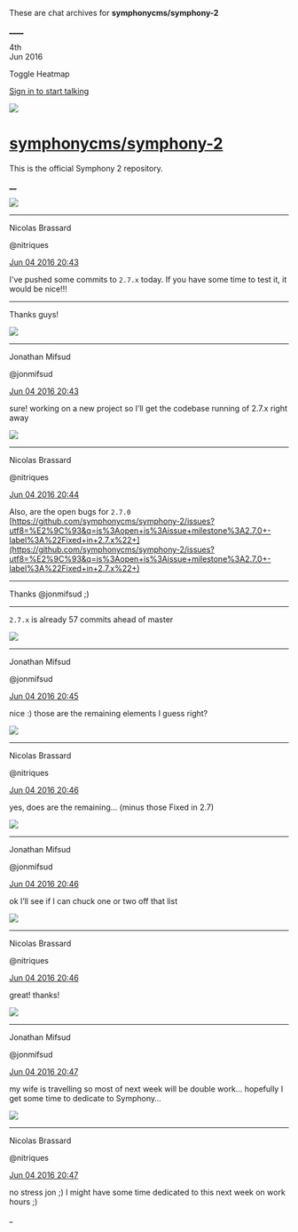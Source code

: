 These are chat archives for **symphonycms/symphony-2**

[__](/symphonycms/symphony-2/archives/2016/06/05)[__](/symphonycms/symphony-2/archives/2016/06/03)

4th  
Jun 2016

Toggle Heatmap

[Sign in to start talking](/login?action=login&button=archive-login)

![](https://avatars-02.gitter.im/group/iv/3/57542c45c43b8c601977197e?s=48)

#  [symphonycms/symphony-2](/symphonycms/symphony-2)

This is the official Symphony 2 repository.

[ __](/orgs/symphonycms/rooms "More symphonycms rooms")

![](https://avatars1.githubusercontent.com/u/771169?v=3&s=30)

____

Nicolas Brassard

@nitriques

[Jun 04 2016
20:43](https://gitter.im/symphonycms/symphony-2?at=57533d689be9c5b637f0784e)

I've pushed some commits to `2.7.x` today. If you have some time to test it,
it would be nice!!!

____

Thanks guys!

![](https://avatars1.githubusercontent.com/u/859775?v=3&s=30)

____

Jonathan Mifsud

@jonmifsud

[Jun 04 2016
20:43](https://gitter.im/symphonycms/symphony-2?at=57533d846c75e0cd69593ef5)

sure! working on a new project so I’ll get the codebase running of 2.7.x right
away

![](https://avatars1.githubusercontent.com/u/771169?v=3&s=30)

____

Nicolas Brassard

@nitriques

[Jun 04 2016
20:44](https://gitter.im/symphonycms/symphony-2?at=57533d969be9c5b637f07859)

Also, are the open bugs for `2.7.0`
[https://github.com/symphonycms/symphony-2/issues?utf8=%E2%9C%93&q=is%3Aopen+is%3Aissue+milestone%3A2.7.0+-label%3A%22Fixed+in+2.7.x%22+](https://github.com/symphonycms/symphony-2/issues?utf8=%E2%9C%93&q=is%3Aopen+is%3Aissue+milestone%3A2.7.0+-label%3A%22Fixed+in+2.7.x%22+)

____

Thanks  @jonmifsud ;)

____

`2.7.x` is already 57 commits ahead of master

![](https://avatars1.githubusercontent.com/u/859775?v=3&s=30)

____

Jonathan Mifsud

@jonmifsud

[Jun 04 2016
20:45](https://gitter.im/symphonycms/symphony-2?at=57533df910972679213058b2)

nice :) those are the remaining elements I guess right?

![](https://avatars1.githubusercontent.com/u/771169?v=3&s=30)

____

Nicolas Brassard

@nitriques

[Jun 04 2016
20:46](https://gitter.im/symphonycms/symphony-2?at=57533e0e3bdac7ae37b4a683)

yes, does are the remaining... (minus those Fixed in 2.7)

![](https://avatars1.githubusercontent.com/u/859775?v=3&s=30)

____

Jonathan Mifsud

@jonmifsud

[Jun 04 2016
20:46](https://gitter.im/symphonycms/symphony-2?at=57533e266c75e0cd69593f0a)

ok I’ll see if I can chuck one or two off that list

![](https://avatars1.githubusercontent.com/u/771169?v=3&s=30)

____

Nicolas Brassard

@nitriques

[Jun 04 2016
20:46](https://gitter.im/symphonycms/symphony-2?at=57533e3e6c75e0cd69593f0d)

great! thanks!

![](https://avatars1.githubusercontent.com/u/859775?v=3&s=30)

____

Jonathan Mifsud

@jonmifsud

[Jun 04 2016
20:47](https://gitter.im/symphonycms/symphony-2?at=57533e486c75e0cd69593f0f)

my wife is travelling so most of next week will be double work… hopefully I
get some time to dedicate to Symphony…

![](https://avatars1.githubusercontent.com/u/771169?v=3&s=30)

____

Nicolas Brassard

@nitriques

[Jun 04 2016
20:47](https://gitter.im/symphonycms/symphony-2?at=57533e65e8163f872c4e01b2)

no stress jon ;) I might have some time dedicated to this next week on work
hours ;)

_


